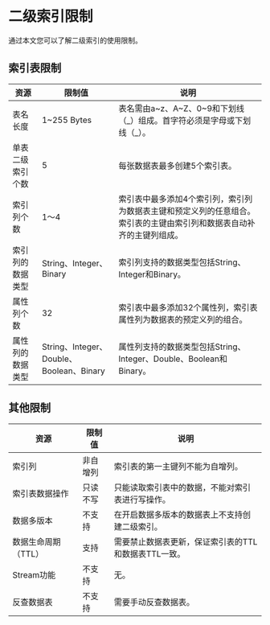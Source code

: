 # 二级索引限制

通过本文您可以了解二级索引的使用限制。

## 索引表限制

|资源|限制值|说明|
|--|---|--|
|表名长度|1~255 Bytes|表名需由a~z、A~Z、0~9和下划线（\_）组成。首字符必须是字母或下划线（\_）。|
|单表二级索引个数|5|每张数据表最多创建5个索引表。|
|索引列个数|1～4|索引表中最多添加4个索引列，索引列为数据表主键和预定义列的任意组合。索引表的主键由索引列和数据表自动补齐的主键列组成。 |
|索引列的数据类型|String、Integer、Binary|索引列支持的数据类型包括String、Integer和Binary。|
|属性列个数|32|索引表中最多添加32个属性列，索引表属性列为数据表的预定义列的组合。|
|属性列的数据类型|String、Integer、Double、Boolean、Binary|属性列支持的数据类型包括String、Integer、Double、Boolean和Binary。|

## 其他限制

|资源|限制值|说明|
|--|---|--|
|索引列|非自增列|索引表的第一主键列不能为自增列。|
|索引表数据操作|只读不写|只能读取索引表中的数据，不能对索引表进行写操作。|
|数据多版本|不支持|在开启数据多版本的数据表上不支持创建二级索引。|
|数据生命周期（TTL）|支持|需要禁止数据表更新，保证索引表的TTL和数据表TTL一致。|
|Stream功能|不支持|无。|
|反查数据表|不支持|需要手动反查数据表。|

